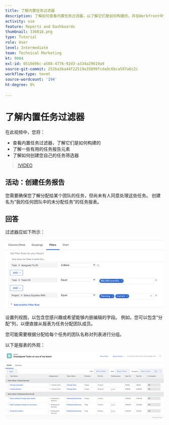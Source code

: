 ```yaml
---
title: 了解内置任务过滤器
description: 了解如何查看内置任务过滤器，以了解它们是如何构建的，并在Workfront中创建您自己的任务过滤器。
activity: use
feature: Reports and Dashboards
thumbnail: 336818.png
type: Tutorial
role: User
level: Intermediate
team: Technical Marketing
kt: 9084
exl-id: 0516696c-a588-4776-92d3-a334a29619a9
source-git-commit: 252ba3ba44f22519a35899fcda9c6bca597a6c2c
workflow-type: tm+mt
source-wordcount: '194'
ht-degree: 0%

---
```


# 了解内置任务过滤器

在此视频中，您将：

* 查看内置任务过滤器，了解它们是如何构建的
* 了解一些有用的任务报告元素
* 了解如何创建您自己的任务筛选器

>[!VIDEO](https://video.tv.adobe.com/v/336818/?quality=12)

## 活动：创建任务报告

您需要确保您了解分配给某个团队的任务，但尚未有人同意处理这些任务。 创建名为“我的任何团队中的未分配任务”的任务报表。

## 回答

过滤器应如下所示：

![用于创建任务过滤器的屏幕图像](assets/opening-built-in-task-filters-1.png)

设置列视图，以包含您感兴趣或希望能够内嵌编辑的字段。 例如，您可以包含“分配”列，以便直接从报表为任务分配团队成员。

您可能需要根据分配给每个任务的团队名称对列表进行分组。

以下是报表的外观：

![任务报表的图像](assets/opening-built-in-task-filters-2.png)
